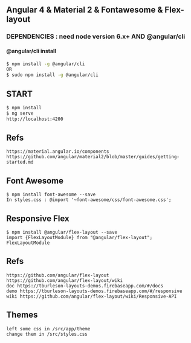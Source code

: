 ## Angular 4 & Material 2 & Fontawesome & Flex-layout

### DEPENDENCIES : need node version 6.x+ AND @angular/cli

#### @angular/cli install

```sh
$ npm install -g @angular/cli
OR
$ sudo npm install -g @angular/cli
```

## START
```sh
$ npm install
$ ng serve
http://localhost:4200
```

## Refs

```
https://material.angular.io/components
https://github.com/angular/material2/blob/master/guides/getting-started.md
```

## Font Awesome

```
$ npm install font-awesome --save
In styles.css : @import '~font-awesome/css/font-awesome.css';
```

## Responsive Flex

```
$ npm install @angular/flex-layout --save
import {FlexLayoutModule} from "@angular/flex-layout";
FlexLayoutModule
```

## Refs

```
https://github.com/angular/flex-layout
https://github.com/angular/flex-layout/wiki
doc https://tburleson-layouts-demos.firebaseapp.com/#/docs
demo https://tburleson-layouts-demos.firebaseapp.com/#/responsive
wiki https://github.com/angular/flex-layout/wiki/Responsive-API
```

## Themes

```
left some css in /src/app/theme
change them in /src/styles.css
```
